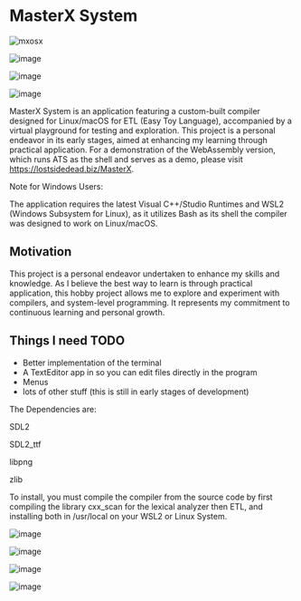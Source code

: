 # MasterX System

![mxosx](https://github.com/user-attachments/assets/e63a4c4b-b6d6-4a90-b99b-fd45049798bd)

![image](https://github.com/user-attachments/assets/c0f745cc-cd90-40d4-b467-0531131ed902)

![image](https://github.com/user-attachments/assets/bd83c864-e15e-478f-bd5b-9f2c58d96852)

![image](https://github.com/user-attachments/assets/5f40ce93-134e-4c53-9fc3-f4e86c43c263)

MasterX System is an application featuring a custom-built compiler designed for Linux/macOS for ETL (Easy Toy Language), accompanied by a virtual playground for testing and exploration. This project is a personal endeavor in its early stages, aimed at enhancing my learning through practical application. 
For a demonstration of the WebAssembly version, which runs ATS as the shell and serves as a demo, please visit https://lostsidedead.biz/MasterX.

Note for Windows Users:

The application requires the latest Visual C++/Studio Runtimes and WSL2 (Windows Subsystem for Linux), as it utilizes Bash as its shell the compiler was designed to work on Linux/macOS.
## Motivation
This project is a personal endeavor undertaken to enhance my skills and knowledge. As I believe the best way to learn is through practical application, this hobby project allows me to explore and experiment with compilers, 
and system-level programming. It represents my commitment to continuous learning and personal growth.

## Things I need TODO

- Better implementation of the terminal
- A TextEditor app in so you can edit files directly in the program
- Menus
- lots of other stuff (this is still in early stages of development)

The Dependencies are:

SDL2

SDL2_ttf

libpng

zlib

To install, you must compile the compiler from the source code by first compiling the library cxx_scan for the lexical analyzer then  ETL, and installing both in /usr/local on your WSL2 or Linux System.


![image](https://github.com/user-attachments/assets/cfa8d16c-dd92-4f91-b946-93dff225ae13)

![image](https://github.com/user-attachments/assets/1266f28c-d4fc-4ddd-9a7f-7f48c57603f5)

![image](https://github.com/user-attachments/assets/aa286ef3-caf6-4065-ae2e-6628e5a0c1cd)

![image](https://github.com/user-attachments/assets/75feb52b-231a-4435-8f58-f4b68763a550)

